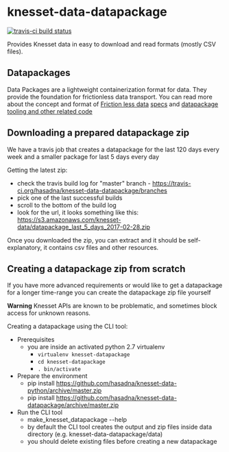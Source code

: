 # knesset-data-datapackage
[![travis-ci build status](https://travis-ci.org/hasadna/knesset-data-datapackage.svg)](https://travis-ci.org/hasadna/knesset-data-datapackage)

Provides Knesset data in easy to download and read formats (mostly CSV files).

## Datapackages

Data Packages are a lightweight containerization format for data. They provide the foundation for frictionless data transport. You can read more about the concept and format of [Friction less data](http://frictionlessdata.io) [specs](https://github.com/frictionlessdata/specs) and [datapackage tooling and other related code](https://github.com/frictionlessdata)

## Downloading a prepared datapackage zip

We have a travis job that creates a datapackage for the last 120 days every week and a smaller package for last 5 days every day

Getting the latest zip:

* check the travis build log for "master" branch - https://travis-ci.org/hasadna/knesset-data-datapackage/branches
* pick one of the last successful builds
* scroll to the bottom of the build log
* look for the url, it looks something like this: https://s3.amazonaws.com/knesset-data/datapackage_last_5_days_2017-02-28.zip

Once you downloaded the zip, you can extract and it should be self-explanatory, it contains csv files and other resources.

## Creating a datapackage zip from scratch

If you have more advanced requirements or would like to get a datapackage for a longer time-range you can create the datapackage zip file yourself

**Warning** Knesset APIs are known to be problematic, and sometimes block access for unknown reasons.

Creating a datapackage using the CLI tool:

* Prerequisites
  * you are inside an activated python 2.7 virtualenv
    * `virtualenv knesset-datapackage`
    * `cd knesset-datapackage`
    * `. bin/activate`
* Prepare the environment
  * pip install https://github.com/hasadna/knesset-data-python/archive/master.zip
  * pip install https://github.com/hasadna/knesset-data-datapackage/archive/master.zip
* Run the CLI tool
  * make_knesset_datapackage --help
  * by default the CLI tool creates the output and zip files inside data directory (e.g. knesset-data-datapackage/data)
  * you should delete existing files before creating a new datapackage
